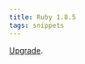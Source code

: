 ```yaml
---
title: Ruby 1.8.5
tags: snippets
---
```


[Upgrade](http://wincent.dev/wiki/Building_and_installing_Ruby_1.8.5_on_Red_Hat_Enterprise_Linux_ES_3).
